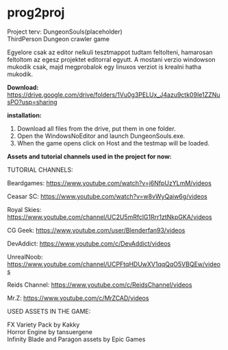 # prog2proj

Project terv: DungeonSouls(placeholder)  
ThirdPerson Dungeon crawler game

Egyelore csak az editor nelkuli tesztmappot tudtam feltolteni, hamarosan feltoltom az egesz projektet editorral egyutt.
A mostani verzio windowson mukodik csak, majd megprobalok egy linuxos verziot is krealni hatha mukodik.

**Download:** https://drive.google.com/drive/folders/1Vu0g3PELUx_J4azu9ctk09Ie1ZZNusPO?usp=sharing


**installation:**
1. Download all files from the drive, put them in one folder.
1. Open the WindowsNoEditor and launch DungeonSouls.exe.
1. When the game opens click on Host and the testmap will be loaded.

**Assets and tutorial channels used in the project for now:**

TUTORIAL CHANNELS:

Beardgames:
https://www.youtube.com/watch?v=j6NfpUzYLmM/videos

Ceasar SC:
https://www.youtube.com/watch?v=w8vWyQaiw6g/videos

Royal Skies:
https://www.youtube.com/channel/UC2U5mRfclG1Rrr1ztNkpGKA/videos

CG Geek:
https://www.youtube.com/user/Blenderfan93/videos

DevAddict:
https://www.youtube.com/c/DevAddict/videos

UnrealNoob:
https://www.youtube.com/channel/UCPFtqHDUwXV1qqQqO5VBQEw/videos

Reids Channel:
https://www.youtube.com/c/ReidsChannel/videos

Mr.Z:
https://www.youtube.com/c/MrZCAD/videos

USED ASSETS IN THE GAME:

FX Variety Pack by Kakky  
Horror Engine by tansuergene  
Infinity Blade and Paragon assets by Epic Games  





